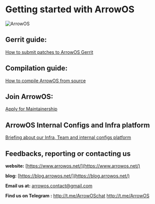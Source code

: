 

# Getting started with ArrowOS

![ArrowOS](https://github.com/ArrowOS/getting_started/blob/master/misc/logo.png?raw=true)

## Gerrit guide:
[How to submit patches to ArrowOS Gerrit](https://blog.arrowos.net/android/arrowos/guides/how-to-submit-patches-to-arrowos-gerrit/)

## Compilation guide:
[How to compile ArrowOS from source](https://blog.arrowos.net/android/arrowos/guides/compilation-guide/)

## Join ArrowOS:
[Apply for Maintainership](https://blog.arrowos.net/android/arrowos/community/apply-for-maintainership/)

## ArrowOS Internal Configs and Infra platform
[Briefing about our Infra, Team and internal configs platform](https://blog.arrowos.net/android/arrowos/news/briefing-about-our-infra-team-and-internal-configs-platform/)
## Feedbacks, reporting or contacting us

**website:** [https://www.arrowos.net/](https://www.arrowos.net/)

**blog:** [https://blog.arrowos.net/](https://blog.arrowos.net/)

**Email us at:** [arrowos.contact@gmail.com](arrowos.contact@gmail.com)

**Find us on Telegram :**
http://t.me/ArrowOSchat
http://t.me/ArrowOS

